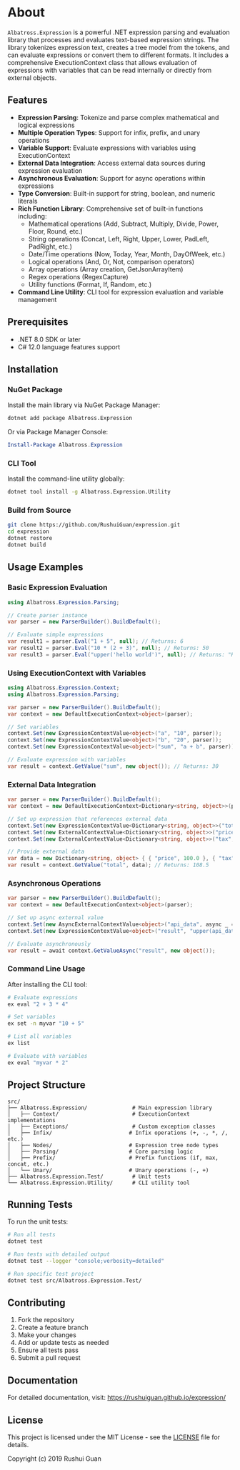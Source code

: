 # About

`Albatross.Expression` is a powerful .NET expression parsing and evaluation library that processes and evaluates text-based expression strings. The library tokenizes expression text, creates a tree model from the tokens, and can evaluate expressions or convert them to different formats. It includes a comprehensive ExecutionContext class that allows evaluation of expressions with variables that can be read internally or directly from external objects.

## Features

- **Expression Parsing**: Tokenize and parse complex mathematical and logical expressions
- **Multiple Operation Types**: Support for infix, prefix, and unary operations
- **Variable Support**: Evaluate expressions with variables using ExecutionContext
- **External Data Integration**: Access external data sources during expression evaluation
- **Asynchronous Evaluation**: Support for async operations within expressions
- **Type Conversion**: Built-in support for string, boolean, and numeric literals
- **Rich Function Library**: Comprehensive set of built-in functions including:
	- Mathematical operations (Add, Subtract, Multiply, Divide, Power, Floor, Round, etc.)
	- String operations (Concat, Left, Right, Upper, Lower, PadLeft, PadRight, etc.)
	- Date/Time operations (Now, Today, Year, Month, DayOfWeek, etc.)
	- Logical operations (And, Or, Not, comparison operators)
	- Array operations (Array creation, GetJsonArrayItem)
	- Regex operations (RegexCapture)
	- Utility functions (Format, If, Random, etc.)
- **Command Line Utility**: CLI tool for expression evaluation and variable management

## Prerequisites

- .NET 8.0 SDK or later
- C# 12.0 language features support

## Installation

### NuGet Package

Install the main library via NuGet Package Manager:

```bash
dotnet add package Albatross.Expression
```

Or via Package Manager Console:

```powershell
Install-Package Albatross.Expression
```

### CLI Tool

Install the command-line utility globally:

```bash
dotnet tool install -g Albatross.Expression.Utility
```

### Build from Source

```bash
git clone https://github.com/RushuiGuan/expression.git
cd expression
dotnet restore
dotnet build
```

## Usage Examples

### Basic Expression Evaluation

```csharp
using Albatross.Expression.Parsing;

// Create parser instance
var parser = new ParserBuilder().BuildDefault();

// Evaluate simple expressions
var result1 = parser.Eval("1 + 5", null); // Returns: 6
var result2 = parser.Eval("10 * (2 + 3)", null); // Returns: 50
var result3 = parser.Eval("upper('hello world')", null); // Returns: "HELLO WORLD"
```

### Using ExecutionContext with Variables

```csharp
using Albatross.Expression.Context;
using Albatross.Expression.Parsing;

var parser = new ParserBuilder().BuildDefault();
var context = new DefaultExecutionContext<object>(parser);

// Set variables
context.Set(new ExpressionContextValue<object>("a", "10", parser));
context.Set(new ExpressionContextValue<object>("b", "20", parser)); 
context.Set(new ExpressionContextValue<object>("sum", "a + b", parser));

// Evaluate expression with variables
var result = context.GetValue("sum", new object()); // Returns: 30
```

### External Data Integration

```csharp
var parser = new ParserBuilder().BuildDefault();
var context = new DefaultExecutionContext<Dictionary<string, object>>(parser);

// Set up expression that references external data
context.Set(new ExpressionContextValue<Dictionary<string, object>>("total", "price + tax", parser));
context.Set(new ExternalContextValue<Dictionary<string, object>>("price", dict => dict["price"]));
context.Set(new ExternalContextValue<Dictionary<string, object>>("tax", dict => dict["tax"]));

// Provide external data
var data = new Dictionary<string, object> { { "price", 100.0 }, { "tax", 8.5 } };
var result = context.GetValue("total", data); // Returns: 108.5
```

### Asynchronous Operations

```csharp
var parser = new ParserBuilder().BuildDefault();
var context = new DefaultExecutionContext<object>(parser);

// Set up async external value
context.Set(new AsyncExternalContextValue<object>("api_data", async _ => await FetchDataAsync()));
context.Set(new ExpressionContextValue<object>("result", "upper(api_data)", parser));

// Evaluate asynchronously
var result = await context.GetValueAsync("result", new object());
```

### Command Line Usage

After installing the CLI tool:

```bash
# Evaluate expressions
ex eval "2 + 3 * 4"

# Set variables
ex set -n myvar "10 + 5" 

# List all variables
ex list

# Evaluate with variables
ex eval "myvar * 2"
```

## Project Structure

```
src/
├── Albatross.Expression/              # Main expression library
│   ├── Context/                       # ExecutionContext implementations
│   ├── Exceptions/                    # Custom exception classes
│   ├── Infix/                        # Infix operations (+, -, *, /, etc.)
│   ├── Nodes/                        # Expression tree node types
│   ├── Parsing/                      # Core parsing logic
│   ├── Prefix/                       # Prefix functions (if, max, concat, etc.)
│   └── Unary/                        # Unary operations (-, +)
├── Albatross.Expression.Test/         # Unit tests
└── Albatross.Expression.Utility/      # CLI utility tool
```

## Running Tests

To run the unit tests:

```bash
# Run all tests
dotnet test

# Run tests with detailed output
dotnet test --logger "console;verbosity=detailed"

# Run specific test project
dotnet test src/Albatross.Expression.Test/
```

## Contributing

1. Fork the repository
2. Create a feature branch
3. Make your changes
4. Add or update tests as needed
5. Ensure all tests pass
6. Submit a pull request

## Documentation

For detailed documentation, visit: https://rushuiguan.github.io/expression/

## License

This project is licensed under the MIT License - see the [LICENSE](LICENSE) file for details.

Copyright (c) 2019 Rushui Guan
